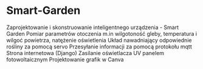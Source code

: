 # Smart-Garden
Zaprojektowanie i skonstruowanie inteligentnego  urządzenia - Smart Garden
Pomiar parametrów otoczenia m.in wilgotoność gleby, temperatura i wilgoć powietrza, natężenie oświetlenia
Układ nawadniający odpowiednie rośliny za pomocą servo
Przesyłanie informacji za pomocą protokołu mqtt
Strona internetowa (Django)
Zasilanie oświetlacza UV panelem fotowoltaicznym
Projektowanie grafik w Canva
